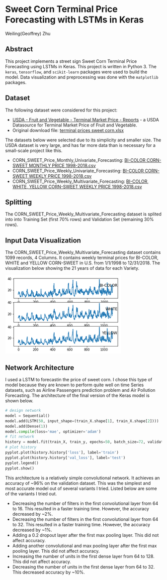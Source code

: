 # Sweet Corn Terminal Price Forecasting with LSTMs in Keras
Weiling(Geoffrey) Zhu

## Abstract
This project implements a street sign Sweet Corn Terminal Price Forecasting using LSTMs in Keras. This project is written in Python 3. The `keras`, `tensorflow`, and `scikit-learn` packages were used to build the model. Data visualization and preprocessing was done with the `matplotlib` packages.

## Dataset

The following dataset were considered for this project:

- [USDA - Fruit and Vegetable - Terminal Market Price - Reports](https://marketnews.usda.gov/mnp/fv-report?commAbr=CORN&rowDisplayMax=25&startIndex=1&repType=termPriceWeekly&reportConfig=true&reportConfig=true&reportConfig=true&reportConfig=true&reportConfig=true&reportConfig=true&reportConfig=true&reportConfig=true&reportConfig=true&reportConfig=true&reportConfig=true&reportConfig=true&reportConfig=true&reportConfig=true&reportConfig=true&repTypeChanger=termPriceWeekly&type=termPrice&locChoose=commodity&locAbrfrom=HX&locAbrlength=1&locAbr=&commodityClass=allcommodity&y=15&y=15&y=11&y=11&y=13&y=15&y=14&y=8&y=0&y=9&y=9&y=11&y=7&y=8&y=12&x=32&x=28&x=27&x=52&x=36&x=40&x=40&x=24&x=34&x=50&x=28&x=52&x=25&x=23&x=43&locAbrPass=ALL%7C%7C&refine=false&step3date=true&repDate=01%2F07%2F2017&endDate=12%2F29%2F2018&organic=&environment=&_environment=1&Run=Run) - a USDA Datasource for Terminal Market Price of Fruit and Vegetable.
- Original download file: [terminal prices sweet corn.xlsx](https://github.com/Geoffrey-Z/Multivariate-Time-Series-Forecasting-with-LSTMs-in-Keras-for-CORN-SWEET-Terminal-Market-Price/blob/master/terminal%20prices%20sweet%20corn.xlsx)

The datasets below were selected due to its simplicity and smaller size. The USDA dataset is very large, and has far more data than is necessary for a small-scale project like this.
- CORN_SWEET_Price_Monthly_Univariate_Forecasting: [BI-COLOR CORN-SWEET MONTHLY PRICE 1998-2018.csv](https://github.com/Geoffrey-Z/Multivariate-Time-Series-Forecasting-with-LSTMs-in-Keras-for-CORN-SWEET-Terminal-Market-Price/blob/master/BI-COLOR%20CORN-SWEET%20MONTHLY%20PRICE%201998-2018.csv)
- CORN_SWEET_Price_Weekly_Univariate_Forecasting: [BI-COLOR CORN-SWEET WEEKLY PRICE 1998-2018.csv](https://github.com/Geoffrey-Z/Multivariate-Time-Series-Forecasting-with-LSTMs-in-Keras-for-CORN-SWEET-Terminal-Market-Price/blob/master/BI-COLOR%20CORN-SWEET%20WEEKLY%20PRICE%201998-2018.csv)
- CORN_SWEET_Price_Weekly_Multivariate_Forecasting: [BI-COLOR, WHITE, YELLOW CORN-SWEET WEEKLY PRICE 1998-2018.csv](https://github.com/Geoffrey-Z/Multivariate-Time-Series-Forecasting-with-LSTMs-in-Keras-for-CORN-SWEET-Terminal-Market-Price/blob/master/BI-COLOR%2C%20WHITE%2C%20YELLOW%20CORN-SWEET%20WEEKLY%20PRICE%201998-2018.csv)

## Splitting

The CORN_SWEET_Price_Weekly_Multivariate_Forecasting dataset is splited into  into Training Set (first 70% rows) and Validation Set (remaining 30% rows).

## Input Data Visualization

The CORN_SWEET_Price_Weekly_Multivariate_Forecasting dataset contains 1099 records, 4 Columns. It contains weekly terminal prices for BI-COLOR, WHITE and YELLOW CORN-SWEET in U.S. from 1/1/1998 to 12/31/2018. The visualization below showing the 21 years of data for each Variety.

![Data_Visualization.png](assets/Data_Visualization.png)

## Network Architecture

I used a LSTM to forecastin the price of sweet corn. I chose this type of model because they are known to perform quite well on time Series datasets, such as Airline Passengers prediction problem and Air Pollution Forecasting. The architecture of the final version of the Keras model is shown below.

```python
# design network
model = Sequential()
model.add(LSTM(50, input_shape=(train_X.shape[1], train_X.shape[2])))
model.add(Dense(1))
model.compile(loss='mae', optimizer='adam')
# fit network
history = model.fit(train_X, train_y, epochs=50, batch_size=72, validation_data=(test_X, test_y), verbose=2, shuffle=False)
# plot history
pyplot.plot(history.history['loss'], label='train')
pyplot.plot(history.history['val_loss'], label='test')
pyplot.legend()
pyplot.show()
```

This architecture is a relatively simple convolutional network. It achieves an accuracy of ~96% on the validation dataset. This was the simplest and most accurate model out of several variants I tried. Listed below are some of the variants I tried out.

- Decreasing the number of filters in the first convolutional layer from 64 to 16. This resulted in a faster training time. However, the accuracy decreased by ~2%.
- Decreasing the number of filters in the first convolutional layer from 64 to 32. This resulted in a faster training time. However, the accuracy decreased by ~1%.
- Adding a 0.2 dropout layer after the first max pooling layer. This did not affect accuracy.
- Adding another convolutional and max pooling layer after the first max pooling layer. This did not affect accuracy.
- Increasing the number of units in the first dense layer from 64 to 128. This did not affect accuracy.
- Decreasing the number of units in the first dense layer from 64 to 32. This decreased accuracy by ~10%.

